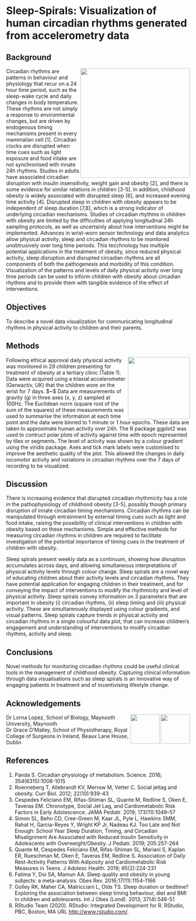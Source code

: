 # Sleep-Spirals: Visualization of human circadian rhythms generated from accelerometry data




## Background</summary>
<img align="right" width=300 src="https://user-images.githubusercontent.com/29300100/195515257-780e10eb-f95e-45d9-95ed-c7a42a74e612.png">
Circadian rhythms are patterns in behaviour and physiology that recur on a 24 hour time period, such as the sleep-wake cycle and daily changes in body temperature. These rhythms are not simply a response to environmental changes, but are driven by endogenous timing mechanisms present in every mammalian cell [1]. Circadian clocks are disrupted when time cues such as light exposure and food intake are not synchronised with innate 24h rhythms. Studies in adults have associated circadian disruption with insulin insensitivity, weight gain and obesity [2], and there is some evidence for similar relations in children [3-5]. In addition, childhood obesity is widely associated with disrupted sleep [6], and increased evening time activity [4]. Disrupted sleep in children with obesity appears to be independent of sleep duration [7,8], which is a strong indicator of underlying circadian mechanisms. Studies of circadian rhythms in children with obesity are limited by the difficulties of applying longitudinal 24h sampling protocols, as well as uncertainly about how interventions might be implemented. Advances in wrist-worn sensor technology and data analytics allow physical activity, sleep and circadian rhythms to be monitored unobtrusively over long time periods. This tecchnology has multiple potential applications in the treatment of obesity, since reduced physical activity, sleep disruption and disrupted circadian rhythms are all components of both the pathogenesis and morbidity of this condition. Visualization of the patterns and levels of daily physical activity over long time periods can be used to inform children with
obesity about circadian rhythms and to provide them with tangible evidence of the effect of interventions. 
 </details>
 
##  Objectives
To describe a novel data visualization for communicating longitudinal rhythms in physical activity to children and their parents.

##  Methods
<img align="right" width=170 src="https://user-images.githubusercontent.com/29300100/195515689-7d6a3329-e15d-4f60-a135-1f171d68037d.png">
Following ethical approval daily physical activity was monitored in 29 children presenting for treatment of obesity at a tertiary clinic (Table 1). Data were acquired using a triaxial accelerometer (Geneactiv, UK) that the children wore on the wrist for 7 days.
$~$
Data are measurements of gravity (g) in three axes (x, y, z) sampled at 100Hz.  The Euclidean norm (square root of the sum of the squares) of these measurements was used to summarise the information at each time point and the data were binned to 1 minute or 1 hour epochs.  These data are taken to approximate human activity over 24h.  The R package ggplot2 was used to contruct polar plots of activity against time with epoch represented by tiles or segments.  The level of activity was shown by a colour gradient using the viridis package. Axes and tick mark labels were customised to improve the aesthetic quality of the plot.  This allowed the changes in daily locomotor activity and variations in circadian rhythms over the 7 days of recording to be visualized.

## Discussion

There is increasing evidence that disrupted circadian rhythmicity has a role in the pathophysiology of childhood obesity [3-5], possibly though primary disruption of innate circadian timing mechanisms. Circadian rhythms can be manipulated through entrainment by external timing cues such as light and food intake, raising the possibility of clinical interventions in children with obesity based on these mechanisms. Simple and effective methods for measuring circadian rhythms in children are required to facilitate investigation of the potential importance of timing cues in the treatment of children with obesity.

Sleep spirals present weekly data as a continuum, showing how disruption accumulates across days, and allowing simultaneous interpretations of physical activity levels through colour change. Sleep spirals are a novel way of educating children about their activity levels and circadian rhythms. They have potential application for engaging children in their treatment, and for conveying the impact of interventions to modify the rhythmicity and level of physical activity. Sleep spirals convey information on 3 parameters that are important in obesity (i) circadian rhythms, (ii) sleep timing and (iii) physical activity. These are simultaneously displayed using colour gradients, and visual patterns. Sleep spirals capture trends in physical activity and circadian rhythms in a single colourful data plot, that can increase children’s engagement and understanding of interventions to modify circadian rhythms, activity and sleep.

## Conclusions
Novel methods for monitoring circadian rhythms could be useful clinical tools in the management of childhood obesity. Capturing clinical information through data visualisations such as sleep spirals is an innovative way of engaging patients in treatment and of incentivising lifestyle change.

## Acknowledgements
<img align="right" height=80 src="https://user-images.githubusercontent.com/29300100/195516741-adf8db9d-c284-4667-967b-9469ca2428b5.png"> <img align="right" height=80 src="https://user-images.githubusercontent.com/29300100/195517055-f7731b8e-8d6b-4915-88ea-52e9427d8a04.png">


Dr Lorna Lopez, School of Biology, Maynooth University, Maynooth  
Dr Grace O’Malley, School of Physiotherapy, Royal College of Surgeons in Ireland, Beaux Lane House, Dublin

## References
1. Panda S. Circadian physiology of metabolism. Science. 2016; 354(6315):1008-1015
2. Roenneberg T, Allebrandt KV, Merrow M, Vetter C. Social jetlag and obesity. Curr Biol. 2012; 22(10):939-43
3. Cespedes Feliciano EM, Rifas-Shiman SL, Quante M, Redline S, Oken E, Taveras EM. Chronotype, Social Jet Lag, and Cardiometabolic Risk Factors in Early Adolescence.
JAMA Pediatr. 2019; 173(11):1049–57
4. Simon SL, Behn CD, Cree-Green M, Kaar JL, Pyle L, Hawkins SMM, Rahat H, Garcia-Reyes Y, Wright KP Jr, Nadeau KJ. Too Late and Not Enough: School Year Sleep
Duration, Timing, and Circadian Misalignment Are Associated with Reduced Insulin Sensitivity in Adolescents with Overweight/Obesity. J Pediatr. 2019; 205:257-264
5. Quante M, Cespedes Feliciano EM, Rifas-Shiman SL, Mariani S, Kaplan ER, Rueschman M, Oken E, Taveras EM, Redline S. Association of Daily Rest-Activity Patterns With
Adiposity and Cardiometabolic Risk Measures in Teens. J Adolesc Health. 2019; 65(2):224-231
6. Fatima Y, Doi SA, Mamun AA. Sleep quality and obesity in young subjects: a meta-analysis. Obes Rev. 2016;17(11):1154-1166
7. Golley RK, Maher CA, Matricciani L, Olds TS. Sleep duration or bedtime? Exploring the association between sleep timing behaviour, diet and BMI in children and adolescents.
Int J Obes (Lond). 2013; 37(4):546-51
8. RStudio Team (2020). RStudio: Integrated Development for R. RStudio, PBC, Boston, MA URL http://www.rstudio.com/.


